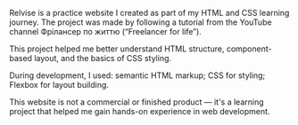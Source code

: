 Relvise is a practice website I created as part of my HTML and CSS learning journey.
The project was made by following a tutorial from the YouTube channel Фрілансер по життю (“Freelancer for life”).

This project helped me better understand HTML structure, component-based layout, and the basics of CSS styling.

During development, I used:
semantic HTML markup;
CSS for styling;
Flexbox for layout building.

This website is not a commercial or finished product — it's a learning project that helped me gain hands-on experience in web development.
